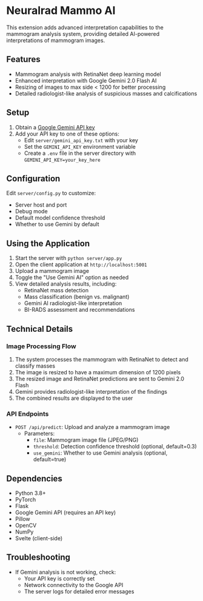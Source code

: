 # Neuralrad Mammo AI

This extension adds advanced interpretation capabilities to the mammogram analysis system, providing detailed AI-powered interpretations of mammogram images.

## Features

- Mammogram analysis with RetinaNet deep learning model
- Enhanced interpretation with Google Gemini 2.0 Flash AI
- Resizing of images to max side < 1200 for better processing
- Detailed radiologist-like analysis of suspicious masses and calcifications

## Setup

1. Obtain a [Google Gemini API key](https://ai.google.dev/tutorials/setup)
2. Add your API key to one of these options:
   - Edit `server/gemini_api_key.txt` with your key
   - Set the `GEMINI_API_KEY` environment variable
   - Create a `.env` file in the server directory with `GEMINI_API_KEY=your_key_here`

## Configuration

Edit `server/config.py` to customize:
- Server host and port
- Debug mode
- Default model confidence threshold
- Whether to use Gemini by default

## Using the Application

1. Start the server with `python server/app.py`
2. Open the client application at `http://localhost:5001`
3. Upload a mammogram image
4. Toggle the "Use Gemini AI" option as needed
5. View detailed analysis results, including:
   - RetinaNet mass detection
   - Mass classification (benign vs. malignant)
   - Gemini AI radiologist-like interpretation
   - BI-RADS assessment and recommendations

## Technical Details

### Image Processing Flow

1. The system processes the mammogram with RetinaNet to detect and classify masses
2. The image is resized to have a maximum dimension of 1200 pixels
3. The resized image and RetinaNet predictions are sent to Gemini 2.0 Flash
4. Gemini provides radiologist-like interpretation of the findings
5. The combined results are displayed to the user

### API Endpoints

- `POST /api/predict`: Upload and analyze a mammogram image
  - Parameters:
    - `file`: Mammogram image file (JPEG/PNG)
    - `threshold`: Detection confidence threshold (optional, default=0.3)
    - `use_gemini`: Whether to use Gemini analysis (optional, default=true)

## Dependencies

- Python 3.8+
- PyTorch
- Flask
- Google Gemini API (requires an API key)
- Pillow
- OpenCV
- NumPy
- Svelte (client-side)

## Troubleshooting

- If Gemini analysis is not working, check:
  - Your API key is correctly set
  - Network connectivity to the Google API
  - The server logs for detailed error messages

